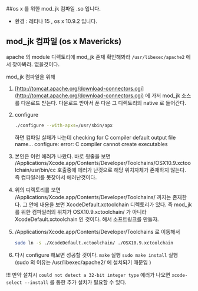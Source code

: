 ##os x 를 위한 mod_jk 컴파일 .so 입니다.

- 환경 : 레티나 15 , os x 10.9.2 입니다. 


## mod_jk 컴파일 (os x Mavericks‎)


apache 의 module 디렉토리에 mod_jk 존재 확인해봐라
`/usr/libexec/apache2` 에서 찾아봐라. 없을것이다.

mod_jk 컴파일을 위해 

1. [http://tomcat.apache.org/download-connectors.cgi](http://tomcat.apache.org/download-connectors.cgi) 에 가서 mod_jk 소스를 다운로드 받는다. 다운로드 받아서 푼 다운 그 디렉토리의 native 로 들어간다. 

2. configure

    ``` bash
    ./configure --with-apxs=/usr/sbin/apx
    ```

    하면 컴파일 실패가 나는데
    checking for C compiler default output file name... configure: error: C compiler cannot create executables

3. 본인은 이런 에러가 나왔다. 바로 윗줄을 보면 
/Applications/Xcode.app/Contents/Developer/Toolchains/OSX10.9.xctoolchain/usr/bin/cc
호출중에 에러가 난것으로 해당 위치자체가 존재하지 않는다. 즉 컴파일러를 못찾아서 에러난것이다.

4. 위의 디렉토리를 보면 /Applications/Xcode.app/Contents/Developer/Toolchains/ 까지는 존재한다. 그 안에 내용을 보면 
XcodeDefault.xctoolchain 디렉토리가 있다. 즉 mod_jk 를 위한 컴파일러의 위치가 OSX10.9.xctoolchain/ 가 아니라 XcodeDefault.xctoolchain 인 것이다. 해서 소프트링크를 만들자. 

5. /Applications/Xcode.app/Contents/Developer/Toolchains 로 이동해서

    ``` bash
    sudo ln -s ./XcodeDefault.xctoolchain/ ./OSX10.9.xctoolchain
    ```

6. 다시 configure 해보면 성공할 것이다.
    `make` 실행
    `sudo make install` 실행 (sudo 의 이유는 /usr/libexec/apache2/ 에 설치되기 때문임 )


!!! 만약 설치시 
`could not detect a 32-bit integer type`
에러가 나오면 
`xcode-select --install` 를 통한 추가 설치가 필요할 수 있다. 
